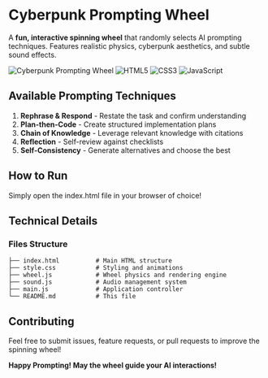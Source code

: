# Cyberpunk Prompting Wheel

A **fun, interactive spinning wheel** that randomly selects AI prompting techniques. Features realistic physics, cyberpunk aesthetics, and subtle sound effects.

![Cyberpunk Prompting Wheel](https://img.shields.io/badge/Status-Ready-brightgreen)
![HTML5](https://img.shields.io/badge/HTML5-E34F26?logo=html5&logoColor=white)
![CSS3](https://img.shields.io/badge/CSS3-1572B6?logo=css3&logoColor=white)
![JavaScript](https://img.shields.io/badge/JavaScript-F7DF1E?logo=javascript&logoColor=black)


## Available Prompting Techniques

1. **Rephrase & Respond** - Restate the task and confirm understanding
2. **Plan-then-Code** - Create structured implementation plans
3. **Chain of Knowledge** - Leverage relevant knowledge with citations
4. **Reflection** - Self-review against checklists
5. **Self-Consistency** - Generate alternatives and choose the best

## How to Run
Simply open the index.html file in your browser of choice!


## Technical Details

### Files Structure
```
├── index.html          # Main HTML structure
├── style.css           # Styling and animations
├── wheel.js            # Wheel physics and rendering engine
├── sound.js            # Audio management system
├── main.js             # Application controller
└── README.md           # This file
```


## Contributing

Feel free to submit issues, feature requests, or pull requests to improve the spinning wheel!



**Happy Prompting! May the wheel guide your AI interactions!**
